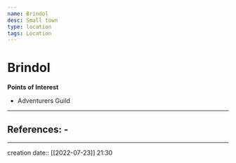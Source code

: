 ```yaml
---
name: Brindol
desc: Small town
type: location
tags: Location
---
```


# Brindol 
**Points of Interest**
- Adventurers Guild
___ 
## References: - 
--- 
creation date:: [[2022-07-23]] 21:30
